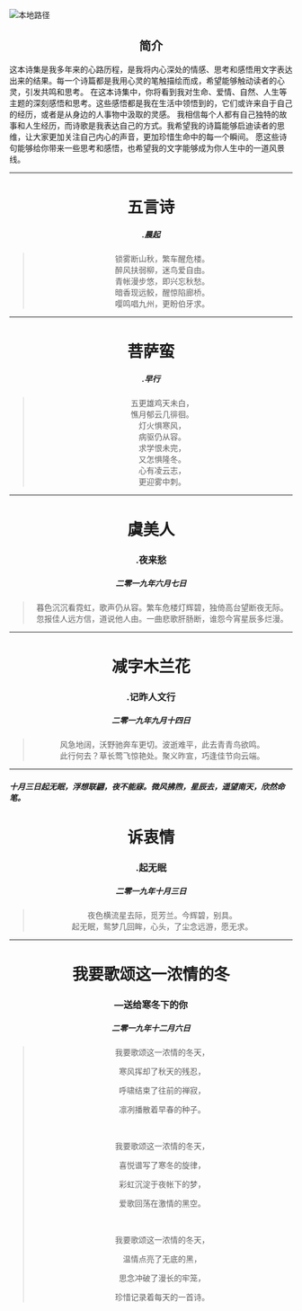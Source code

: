 ![本地路径](p.png "相对路径演示,上一级目录")

## <center>简介</center>


这本诗集是我多年来的心路历程，是我将内心深处的情感、思考和感悟用文字表达出来的结果。每一个诗篇都是我用心灵的笔触描绘而成，希望能够触动读者的心灵，引发共鸣和思考。
在这本诗集中，你将看到我对生命、爱情、自然、人生等主题的深刻感悟和思考。这些感悟都是我在生活中领悟到的，它们或许来自于自己的经历，或者是从身边的人事物中汲取的灵感。
我相信每个人都有自己独特的故事和人生经历，而诗歌是我表达自己的方式。我希望我的诗篇能够启迪读者的思维，让大家更加关注自己内心的声音，更加珍惜生命中的每一个瞬间。
愿这些诗句能够给你带来一些思考和感悟，也希望我的文字能够成为你人生中的一道风景线。

---

# <center>五言诗</center>
##### <center>.晨起</center>

> <center>
>锁雾断山秋，繁车醒危楼。
><br>
>醉风扶弱柳，迷鸟爱自由。
><br>
>青帐漫步悠，即兴忘秋愁。 
><br> 
>暗香现远鲛，醒惊陷廊桥。
><br>
>嘤鸣唱九州，更盼伯牙求。
</center>

---

# <center>菩萨蛮</center>
##### <center>.早行</center>

> <center>
>五更雄鸡天未白，
><br>
>憔月郁云几徘徊。
><br>
>灯火惧寒风， 
><br> 
>病驱仍从容。
><br>
>求学恨未完，
><br>
>又怎惧隆冬。
><br>
>心有凌云志，
><br>
>更迎雾中刺。
</center>

---

# <center>虞美人</center>

### <center> .夜来愁</center>
##### <center> 二零一九年六月七日</center>

> <center>
>
> 暮色沉沉看霓虹，歌声仍从容。繁车危楼灯辉碧，独倚高台望断夜无际。   
>    忽报佳人远方信，道说他人由。一曲悲歌肝肠断，谁怨今宵星辰多烂漫。
> 
</center>

---
# <center>减字木兰花</center>

### <center> .记昨人文行</center>
##### <center> 二零一九年九月十四日</center>

> <center>
>
> 风急地阔，沃野驰奔车更切。波逝难平，此去青青鸟欲鸣。   
>    此行何去？草长莺飞惊艳处。聚义昨宣，巧逢佳节向云端。
> 
</center>

---
##### 十月三日起无眠，浮想联翩，夜不能寐。微风拂煦，星辰去，遥望南天，欣然命笔。
# <center>诉衷情</center>

### <center> .起无眠</center>
##### <center> 二零一九年十月三日</center>

> <center>
>
> 夜色横流星去际，觅芳兰。今辉碧，别具。   
>    起无眠，鸳梦几回眸，心头，了尘念远游，愿无求。
> 
</center>

---
# <center>我要歌颂这一浓情的冬</center>

### <center> —送给寒冬下的你</center>
##### <center> 二零一九年十二月六日</center>

> <center>
>
> 我要歌颂这一浓情的冬天，
> 
> 寒风挥却了秋天的残忍，
> 
> 呼啸结束了往前的禅寂，
> 
> 凛冽播散着早春的种子。 
> 
><br>
>
> 我要歌颂这一浓情的冬天，
> 
> 喜悦谱写了寒冬的旋律，
> 
> 彩虹沉淀于夜帐下的梦，
> 
> 爱歌回荡在激情的黑空。
> 
> <br>
>
>
> 我要歌颂这一浓情的冬天，
>
> 温情点亮了无底的黑，
> 
> 思念冲破了漫长的牢笼，
> 
> 珍惜记录着每天的一首诗。
</center>